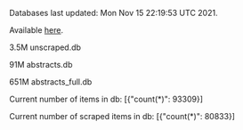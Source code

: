 Databases last updated: Mon Nov 15 22:19:53 UTC 2021. 

Available [here](https://github.com/cbeauhilton/ash-db/releases).

3.5M	unscraped.db

91M	abstracts.db

651M	abstracts_full.db

Current number of items in db:
[{"count(*)": 93309}]

Current number of scraped items in db:
[{"count(*)": 80833}]
